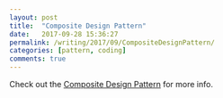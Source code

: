 ```yaml
---
layout: post
title:  "Composite Design Pattern"
date:   2017-09-28 15:36:27
permalink: /writing/2017/09/CompositeDesignPattern/
categories: [pattern, coding]
comments: true
---
```


Check out the [Composite Design Pattern][compositeDesignPattern] for more info.

[compositeDesignPattern]:  http://wiki.c2.com/?CompositePattern